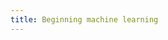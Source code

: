 ```yaml
---
title: Beginning machine learning
---
```

<a href="https://www.quora.com/How-do-I-learn-machine-learning-1" data-iframely-url="//cdn.iframe.ly/api/iframe?url=https%3A%2F%2Fwww.quora.com%2FHow-do-I-learn-machine-learning-1%2Fanswer%2FPankesh-Bamotra&key=a39584f9fcb265bf7dd5c515f7481222" data-template="inline"></a><script async src="//cdn.iframe.ly/embed.js" charset="utf-8"></script>
<br/><br/>
<a href="https://www.quora.com/How-do-I-learn-mathematics-for-machine-learning" data-iframely-url="//cdn.iframe.ly/api/iframe?url=https%3A%2F%2Fwww.quora.com%2FHow-do-I-learn-mathematics-for-machine-learning%2Fanswer%2FPankesh-Bamotra&key=a39584f9fcb265bf7dd5c515f7481222" data-template="inline"></a><script async src="//cdn.iframe.ly/embed.js" charset="utf-8"></script>
